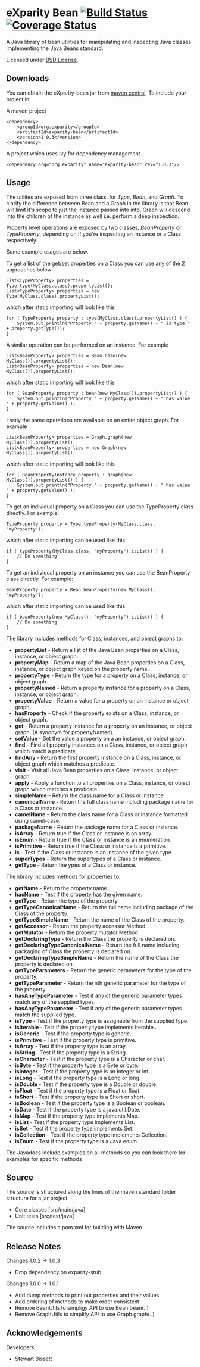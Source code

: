 eXparity Bean  [![Build Status](https://travis-ci.org/eXparity/exparity-bean.svg?branch=master)](https://travis-ci.org/eXparity/exparity-bean) [![Coverage Status](https://coveralls.io/repos/eXparity/exparity-bean/badge.png?branch=master)](https://coveralls.io/r/eXparity/exparity-bean?branch=master)
=============

A Java library of bean utilities for manipulating and inspecting Java classes implementing the Java Beans standard.

Licensed under [BSD License][].

Downloads
---------
You can obtain the eXparity-bean jar from [maven central][]. To include your project in:

A maven project

    <dependency>
        <groupId>org.exparity</groupId>
        <artifactId>exparity-bean</artifactId>
        <version>1.0.3</version>
    </dependency>

A project which uses ivy for dependency management

    <dependency org="org.exparity" name="exparity-bean" rev="1.0.3"/>
            
Usage
-------------

The utilites are exposed from three class, for *Type*, *Bean*, and *Graph*. To clarify the difference between Bean and a Graph in the library is that Bean will limit it's scope to just the instance passed into into, Graph will descend into the children of the instance as well i.e. perform a deep inspection.

Property level operations are exposed by two classes, *BeanProperty* or *TypeProperty*, depending on if you're inspecting an Instance or a Class respectively.

Some example usages are below. 

To get a list of the get/set properties on a Class you can use any of the 2 approaches below.

    List<TypeProperty> properties = Type.type(MyClass.class).propertyList();
    List<TypeProperty> properties = new Type(MyClass.class).propertyList();

which after static importing will look like this

    for ( TypeProperty property : type(MyClass.class).propertyList() ) {
    	System.out.println("Property " + property.getName() + " is type " + property.getType());
    }

A similar operation can be performed on an instance. For example

    List<BeanProperty> properties = Bean.bean(new MyClass()).propertyList();
    List<BeanProperty> properties = new Bean(new MyClass()).propertyList();

which after static importing will look like this

    for ( BeanProperty property : bean(new MyClass()).propertyList() ) {
    	System.out.println("Property " + property.getName() + " has value " + property.getValue() );
    }

Lastly the same operations are available on an entire object graph. For example

    List<BeanProperty> properties = Graph.graph(new MyClass()).propertyList();
    List<BeanProperty> properties = new Graph(new MyClass()).propertyList();

which after static importing will look like this

    for ( BeanPropertyInstance property : graph(new MyClass()).propertyList() ) {
    	System.out.println("Property " + property.getName() + " has value " + property.getValue() );
    }

To get an individual property on a Class you can use the TypeProperty class directly. For example:

    TypeProperty property = Type.typeProperty(MyClass.class, "myProperty");

which after static importing can be used like this

    if ( typeProperty(MyClass.class, "myProperty").isList() ) {
    	// Do something
    }

To get an individual property on an instance you can use the BeanProperty class directly. For example:

    BeanProperty property = Bean.beanProperty(new MyClass(), "myProperty");

which after static importing can be used like this

    if ( beanProperty(new MyClass(), "myProperty").isList() ) {
    	// Do something
    }

The library includes methods for Class, instances, and object graphs to:

* __propertyList__ - Return a list of the Java Bean properties on a Class, instance, or object graph.
* __propertyMap__ - Return a map of the Java Bean properties on a Class, instance, or object graph keyed on the property name.
* __propertyType__ - Return the type for a property on a Class, instance, or object graph.
* __propertyNamed__ - Return a property instance for a property on a Class, instance, or object graph.
* __propertyValue__ - Return a value for a property on an instance or object graph.
* __hasProperty__ - Check if the property exists on a Class, instance, or object graph.
* __get__ - Return a property instance for a property on an instance, or object graph. (A synonym for propertyNamed).
* __setValue__ - Set the value a property on a an instance, or object graph.
* __find__ - Find all property instances on a Class, instance, or object graph which match a predicate.
* __findAny__ - Return the first property instance on a Class, instance, or object graph which matches a predicate.
* __visit__ - Visit all Java Bean properties on a Class, instance, or object graph.
* __apply__ - Apply a function to all properties on a Class, instance, or object graph which matches a predicate
* __simpleName__ - Return the class name for a Class or instance.
* __canonicalName__ - Return the full class name including package name for a Class or instance.
* __camelName__ - Return the class name for a Class or instance formatted using camel-case.
* __packageName__ - Return the package name for a Class or instance.
* __isArray__ - Return true if the Class or instance is an array.
* __isEnum__ - Return true if the Class or instance is an enumeration.
* __isPrimitive__ - Return true if the Class or instance is a primitive.
* __is__ - Test if the Class or instance is an instance of the given type.
* __superTypes__ - Return the supertypes of a Class or instance.
* __getType__ - Return the ypes of a Class or instance.

The library includes methods for properties to:

* __getName__ - Return the property name.
* __hasName__ - Test if the property has the given name.
* __getType__ - Return the type of the property.
* __getTypeCanonicalName__ - Return the full name including package of the Class of the property.
* __getTypeSimpleName__ - Return the name of the Class of the property.
* __getAccessor__ - Return the property accessor Method.
* __getMutator__ - Return the property mutator Method.
* __getDeclaringType__ - Return the Class the property is declared on.
* __getDeclaringTypeCanonicalName__ - Return the full name including packaging of Class the property is declared on.
* __getDeclaringTypeSimpleName__ - Return the name of the Class the property is declared on.
* __getTypeParameters__ - Return the generic parameters for the type of the property.
* __getTypeParameter__ - Return the nth generic parameter for the type of the property.
* __hasAnyTypeParameter__ - Test if any of the generic parameter types match any of the supplied types.
* __hasAnyTypeParameter__ - Test if any of the generic parameter types match the supplied type.
* __isType__ - Test if the property type is assignable from the supplied type.
* __isIterable__ - Test if the property type implements Iterable..
* __isGeneric__ - Test if the property type is generic.
* __isPrimitive__ - Test if the property type is primitive.
* __isArray__ - Test if the property type is an array.
* __isString__ - Test if the property type is a String.
* __isCharacter__ - Test if the property type is a Character or char.
* __isByte__ - Test if the property type is a Byte or byte.
* __isInteger__ - Test if the property type is an Integer or int.
* __isLong__ - Test if the property type is a Long or long.
* __isDouble__ - Test if the property type is a Double or double.
* __isFloat__ - Test if the property type is a Float or float.
* __isShort__ - Test if the property type is a Short or short.
* __isBoolean__ - Test if the property type is a Boolean or boolean.
* __isDate__ - Test if the property type is a java.util.Date.
* __isMap__ - Test if the property type implements Map.
* __isList__ - Test if the property type implements List.
* __isSet__ - Test if the property type implements Set.
* __isCollection__ - Test if the property type implements Collection.
* __isEnum__ - Test if the property type is a Java enum.

The Javadocs include examples on all methods so you can look there for examples for specific methods

Source
------
The source is structured along the lines of the maven standard folder structure for a jar project.

  * Core classes [src/main/java]
  * Unit tests [src/test/java]

The source includes a pom.xml for building with Maven 

Release Notes
-------------

Changes 1.0.2 -> 1.0.3
  * Drop dependency on exparity-stub

Changes 1.0.0 -> 1.0.1
  * Add dump methods to print out properties and their values
  * Add ordering of methods to make order consistent
  * Remove BeanUtils to simpligy API to use Bean.bean(..)
  * Remove GraphUtils to simplify API to use Graph.graph(..)

Acknowledgements
----------------
Developers:
  * Stewart Bissett


[BSD License]: http://opensource.org/licenses/BSD-3-Clause
[Maven central]: http://search.maven.org/#search%7Cga%7C1%7Ca%3A%22bean-utils%22
